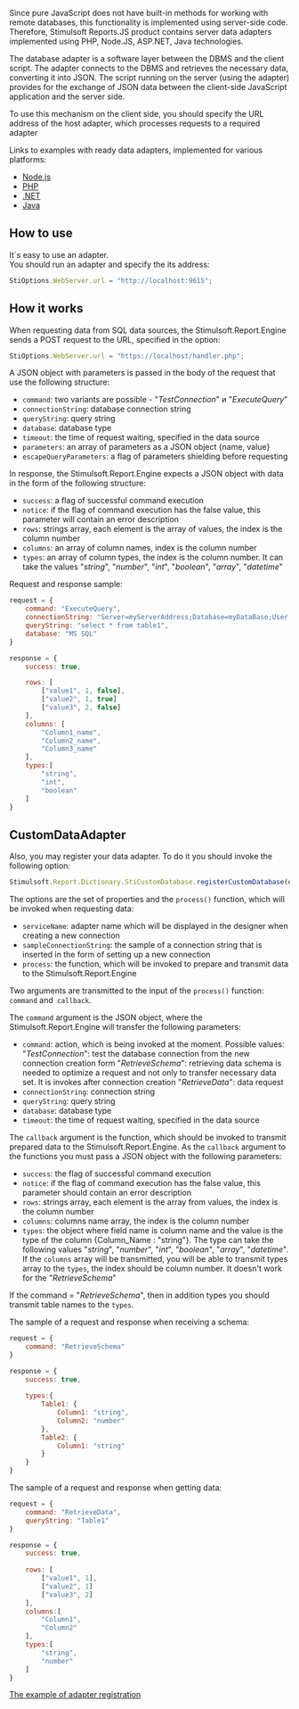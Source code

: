 

Since pure JavaScript does not have built-in methods for working with remote databases, this functionality is implemented using server-side code. Therefore, Stimulsoft Reports.JS product contains server data adapters implemented using PHP, Node.JS, ASP.NET, Java technologies.
 
The database adapter is a software layer between the DBMS and the client script. The adapter connects to the DBMS and retrieves the necessary data, converting it into JSON. The script running on the server (using the adapter) provides for the exchange of JSON data between the client-side JavaScript application and the server side.
 
To use this mechanism on the client side, you should specify the URL address of the host adapter, which processes requests to a required adapter

Links to examples with ready data adapters, implemented for various platforms:  
* [Node.js](https://github.com/stimulsoft/Samples-JS/tree/master/Node.js/04.%20Start%20SQL%20Adapters%20from%20Http%20Server)
* [PHP](https://github.com/stimulsoft/Samples-JS/tree/master/PHP/02.%20Connect%20to%20databases)
* [.NET](https://github.com/stimulsoft/Samples-JS/tree/master/ASP.NET/02.%20Connect%20to%20databases)
* [Java](https://github.com/stimulsoft/Samples-JS/tree/master/Java/01.%20Data%20Adapter)

## How to use
It`s easy to use an adapter.  
You should run an adapter and specify the its address:
```js
StiOptions.WebServer.url = "http://localhost:9615";
```

## How it works
When requesting data from SQL data sources, the Stimulsoft.Report.Engine sends a POST request to the URL, specified in the option:  
```js
StiOptions.WebServer.url = "https://localhost/handler.php";
```

A JSON object with parameters is passed in the body of the request that use the following structure:
* `command`: two variants are possible - "*TestConnection*" и "*ExecuteQuery*"
* `connectionString`: database connection string
* `queryString`: query string
* `database`: database type
* `timeout`: the time of request waiting, specified in the data source
* `parameters`: an array of parameters as a JSON object {name, value}
* `escapeQueryParameters`: a flag of parameters shielding before requesting

In response, the Stimulsoft.Report.Engine expects a JSON object with data in the form of the following structure:
* `success`: a flag of successful command execution
* `notice`: if the flag of command execution has the false value, this parameter will contain an error description
* `rows`: strings array, each element is the array of values, the index is the column number
* `columns`: an array of column names, index is the column number
* `types`: an array of column types, the index is the column number. It can take the values "*string*", "*number*", "*int*", "*boolean*", "*array*", "*datetime*"

Request and response sample:
```js
request = {
    command: "ExecuteQuery",
    connectionString: "Server=myServerAddress;Database=myDataBase;User Id=myUsername;Password=myPassword;",
    queryString: "select * from table1",
    database: "MS SQL"
}

response = {
    success: true,

    rows: [
        ["value1", 1, false],
        ["value2", 1, true]
        ["value3", 2, false]
    ],
    columns: [
        "Column1_name",
        "Column2_name",
        "Column3_name"
    ],
    types:[
        "string",
        "int",
        "boolean"
    ]
}
```
  


## CustomDataAdapter
Also, you may register your data adapter. To do it you should invoke the following option:
```js
Stimulsoft.Report.Dictionary.StiCustomDatabase.registerCustomDatabase(options);
```

The options are the set of properties and the `process()` function, which will be invoked when requesting data:
* `serviceName`: adapter name which will be displayed in the designer when creating a new connection
* `sampleConnectionString`: the sample of a connection string that is inserted in the form of setting up a new connection
* `process`: the function, which will be invoked to prepare and transmit data to the Stimulsoft.Report.Engine
            
Two arguments are transmitted to the input of the `process()` function: `command` and` callback`. 

The `command` argument is the JSON object, where the Stimulsoft.Report.Engine will transfer the following parameters:

* `command`: action, which is being invoked at the moment. Possible values:
    "*TestConnection*": test the database connection from the new connection creation form
    "*RetrieveSchema*": retrieving data schema is needed to optimize a request and not only to transfer necessary data set. It is invokes after connection creation
    "*RetrieveData*": data request
* `connectionString`: connection string
* `queryString`: query string
* `database`: database type
* `timeout`: the time of request waiting, specified in the data source

The `callback` argument is the function, which should be invoked to transmit prepared data to the Stimulsoft.Report.Engine. As the `callback` argument to the functions you must pass a JSON object with the following parameters:
* `success`: the flag of successful command execution
* `notice`: if the flag of command execution has the false value, this parameter should contain an error description
* `rows`: strings array, each element is the array from values, the index is the column number
* `columns`: columns name array, the index is the column number
* `types`: the object where field name is column name and the value is the type of the column {Column_Name : "string"}. The type can take the following values "*string*", "*number*", "*int*", "*boolean*", "*array*", "*datetime*". If the `columns` array will be transmitted, you will be able to transmit types array to the `types`, the index should be column number. It doesn't work for the "*RetrieveSchema*"

If the command = "*RetrieveSchema*", then in addition types you should transmit table names to the `types`.

The sample of a request and response when receiving a schema:
```js
request = {
    command: "RetrieveSchema"
}

response = {
    success: true,
    
    types:{
        Table1: {
            Column1: "string",
            Column2: "number"
        },
        Table2: {
            Column1: "string"
        }
    }
}
```

The sample of a request and response when getting data:
```js
request = {
    command: "RetrieveData",
    queryString: "Table1"
}

response = {
    success: true,
    
    rows: [
        ["value1", 1],
        ["value2", 1]
        ["value3", 2]
    ],
    columns:[
        "Column1",
        "Column2"
    ],
    types:[
        "string",
        "number"
    ]
}
```

[The example of adapter registration](https://github.com/stimulsoft/Samples-JS/blob/master/JavaScript/Working%20with%20report%20designer/08.%20Custom%20DataAdapter.html)
